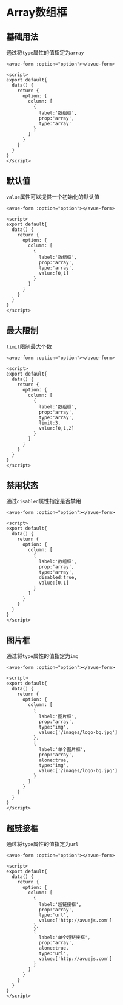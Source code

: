 Array数组框
========

基础用法
--------------------------------------------------------------------------------------

通过将`type`属性的值指定为`array`

```vue
<avue-form :option="option"></avue-form>

<script>
export default{
  data() {
    return {
      option: {
        column: [
          {
            label:'数组框',
            prop:'array',
            type:'array'
          }
        ]
      }
    }
  }
}
</script>
```

默认值
----------------------------------------------------------------------------

`value`属性可以提供一个初始化的默认值

```vue
<avue-form :option="option"></avue-form>

<script>
export default{
  data() {
    return {
      option: {
        column: [
          {
            label:'数组框',
            prop:'array',
            type:'array',
            value:[0,1]
          }
        ]
      }
    }
  }
}
</script>
```

最大限制
--------------------------------------------------------------------------------------

`limit`限制最大个数

```vue
<avue-form :option="option"></avue-form>

<script>
export default{
  data() {
    return {
      option: {
        column: [
          {
            label:'数组框',
            prop:'array',
            type:'array',
            limit:3,
            value:[0,1,2]
          }
        ]
      }
    }
  }
}
</script>
```

禁用状态
--------------------------------------------------------------------------------------

通过`disabled`属性指定是否禁用

```vue
<avue-form :option="option"></avue-form>

<script>
export default{
  data() {
    return {
      option: {
        column: [
          {
            label:'数组框',
            prop:'array',
            type:'array',
            disabled:true,
            value:[0,1]
          }
        ]
      }
    }
  }
}
</script>
```

图片框
----------------------------------------------------------------------------

通过将`type`属性的值指定为`img`

```vue
<avue-form :option="option"></avue-form>

<script>
export default{
  data() {
    return {
      option: {
        column: [
          {
            label:'图片框',
            prop:'array',
            type:'img',
            value:['/images/logo-bg.jpg']
          },
          {
            label:'单个图片框',
            prop:'array',
            alone:true,
            type:'img',
            value:['/images/logo-bg.jpg']
          }
        ]
      }
    }
  }
}
</script>
```

超链接框
--------------------------------------------------------------------------------------

通过将`type`属性的值指定为`url`

```vue
<avue-form :option="option"></avue-form>

<script>
export default{
  data() {
    return {
      option: {
        column: [
          {
            label:'超链接框',
            prop:'array',
            type:'url',
            value:['http://avuejs.com']
          },
          {
            label:'单个超链接框',
            prop:'array',
            alone:true,
            type:'url',
            value:['http://avuejs.com']
          }
        ]
      }
    }
  }
}
</script>
```
